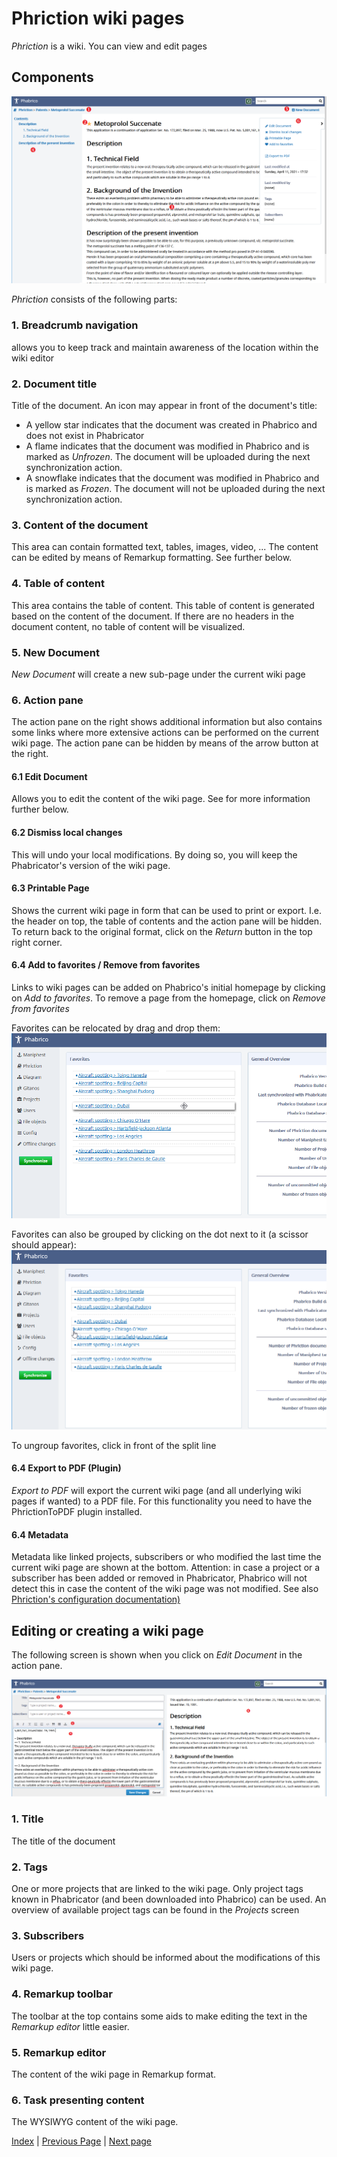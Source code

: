 # Phriction wiki pages

*Phriction* is a wiki. You can view and edit pages

## Components

![image-20210411174124300](phriction-01.png) <br />

*Phriction* consists of the following parts:

### 1. Breadcrumb navigation

allows you to keep track and maintain awareness of the location within the wiki editor

### 2. Document title

Title of the document.
An icon may appear in front of the document's title:

* A yellow star indicates that the document was created in Phabrico and does not exist in Phabricator
* A flame indicates that the document was modified in Phabrico and is marked as *Unfrozen*. The document will be uploaded during the next synchronization action.
* A snowflake indicates that the document was modified in Phabrico and is marked as *Frozen*. The document will not be uploaded during the next synchronization action.

### 3. Content of the document

This area can contain formatted text, tables, images, video, ...
The content can be edited by means of Remarkup formatting.
See further below.

### 4. Table of content

This area contains the table of content.
This table of content is generated based on the content of the document.
If there are no headers in the document content, no table of content will be visualized.

### 5. New Document

*New Document* will create a new sub-page under the current wiki page

### 6. Action pane

The action pane on the right shows additional information but also contains some links where more extensive actions can be performed on the current wiki page.
The action pane can be hidden by means of the arrow button at the right.

#### 6.1 Edit Document

Allows you to edit the content of the wiki page.
See for more information further below.

#### 6.2 Dismiss local changes

This will undo your local modifications.
By doing so, you will keep the Phabricator's version of the wiki page.

#### 6.3 Printable Page

Shows the current wiki page in form that can be used to print or export.
I.e. the header on top, the table of contents and the action pane will be hidden.
To return back to the original format, click on the *Return* button in the top right corner.

#### 6.4 Add to favorites / Remove from favorites

Links to wiki pages can be added on Phabrico's initial homepage by clicking on *Add to favorites*.
To remove a page from the homepage, click on *Remove from favorites*

 Favorites can be relocated by drag and drop them:<br />![image-20210411182114782](phriction-02.png) <br /> 

Favorites can also be grouped by clicking on the dot next to it (a scissor should appear):<br />![image-20210411182513804](phriction-03.png) <br />

To ungroup favorites, click in front of the split line

#### 6.4 Export to PDF  (Plugin)

*Export to PDF* will export the current wiki page (and all underlying wiki pages if wanted) to a PDF file.
For this functionality you need to have the PhrictionToPDF plugin installed. 

#### 6.4 Metadata

Metadata like linked projects, subscribers or who modified the last time the current wiki page are shown at the bottom.
Attention: in case a project or a subscriber has been added or removed in Phabricator, Phabrico will not detect this in case the content of the wiki page was not modified.
See also [Phriction's configuration documentation)](../02-Configuration/README.md) 



## Editing or creating a wiki page

The following screen is shown when you click on *Edit Document* in the action pane.

![image-20210411185144523](phriction-04.png) <br />

### 1. Title

The title of the document

### 2. Tags

One or more projects that are linked to the wiki page.
Only project tags known in Phabricator (and been downloaded into Phabrico) can be used.
An overview of available project tags can be found in the *Projects* screen

### 3. Subscribers

Users or projects which should be informed about the modifications of this wiki page.

### 4. Remarkup toolbar

The toolbar at the top contains some aids to make editing the text in the *Remarkup editor* little easier.

### 5. Remarkup editor

The content of the wiki page in Remarkup format.

### 6. Task presenting content

The WYSIWYG content of the wiki page.

[Index](../README.md) | [Previous Page](../05-Maniphest/README.md) |  [Next page](../07-Remarkup/README.md)